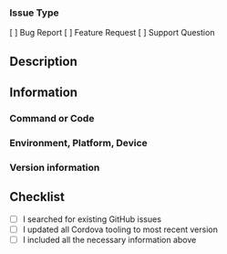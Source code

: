 <!--
Please have a look at the issue templates you get when you click "New issue" in the GitHub UI.
We very much prefer issues created by using one of these templates.
-->

### Issue Type
<!-- Please check the boxes by putting an x in the [ ] like so: [x] -->

[ ] Bug Report
[ ] Feature Request
[ ] Support Question

## Description

## Information
<!-- Include all relevant information that might help understand and reproduce the problem -->

### Command or Code
<!-- What command or code is needed to reproduce the problem? -->

### Environment, Platform, Device
<!-- In what environment, on what platform or on which device are you experiencing the issue? -->

### Version information
<!-- 
What are relevant versions you are using?
For example:
Cordova: Cordova CLI, Cordova Platforms, Cordova Plugins 
Other Frameworks: Ionic Framework and CLI version
Operating System, Android Studio, Xcode etc.
-->

## Checklist
<!-- Please check the boxes by putting an x in the [ ] like so: [x] -->

- [ ] I searched for existing GitHub issues
- [ ] I updated all Cordova tooling to most recent version
- [ ] I included all the necessary information above
